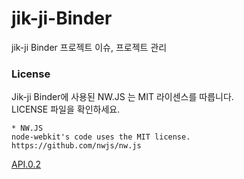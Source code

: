 # jik-ji-Binder
jik-ji Binder 프로젝트 이슈, 프로젝트 관리

### License

Jik-ji Binder에 사용된 NW.JS 는 MIT 라이센스를 따릅니다.<br>
LICENSE 파일을 확인하세요.
```
* NW.JS
node-webkit's code uses the MIT license.
https://github.com/nwjs/nw.js
```

[API.0.2](https://vulcan9.github.io/jik-ji-Binder/API.0.2.md)